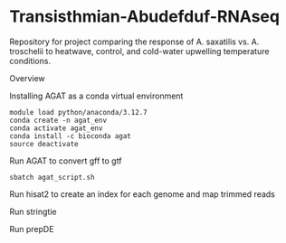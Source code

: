 # Transisthmian-Abudefduf-RNAseq
Repository for project comparing the response of A. saxatilis vs. A. troschelii to heatwave, control, and cold-water upwelling temperature conditions. 


Overview

Installing AGAT as a conda virtual environment

```
module load python/anaconda/3.12.7
conda create -n agat_env
conda activate agat_env
conda install -c bioconda agat
source deactivate

```

Run AGAT to convert gff to gtf

```
sbatch agat_script.sh
```

Run hisat2 to create an index for each genome and map trimmed reads

Run stringtie 

Run prepDE

